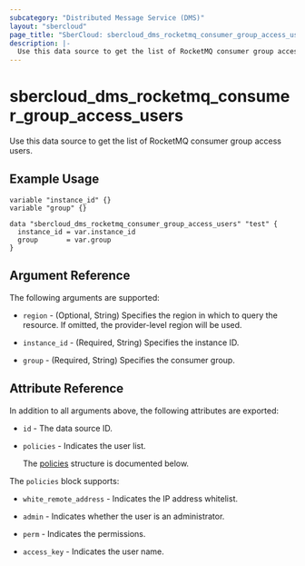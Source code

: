 ```yaml
---
subcategory: "Distributed Message Service (DMS)"
layout: "sbercloud"
page_title: "SberCloud: sbercloud_dms_rocketmq_consumer_group_access_users"
description: |-
  Use this data source to get the list of RocketMQ consumer group access users.
---
```


# sbercloud_dms_rocketmq_consumer_group_access_users

Use this data source to get the list of RocketMQ consumer group access users.

## Example Usage

```hcl
variable "instance_id" {}
variable "group" {}

data "sbercloud_dms_rocketmq_consumer_group_access_users" "test" {
  instance_id = var.instance_id
  group       = var.group
}
```

## Argument Reference

The following arguments are supported:

* `region` - (Optional, String) Specifies the region in which to query the resource.
  If omitted, the provider-level region will be used.

* `instance_id` - (Required, String) Specifies the instance ID.

* `group` - (Required, String) Specifies the consumer group.

## Attribute Reference

In addition to all arguments above, the following attributes are exported:

* `id` - The data source ID.

* `policies` - Indicates the user list.

  The [policies](#policies_struct) structure is documented below.

<a name="policies_struct"></a>
The `policies` block supports:

* `white_remote_address` - Indicates the IP address whitelist.

* `admin` - Indicates whether the user is an administrator.

* `perm` - Indicates the permissions.

* `access_key` - Indicates the user name.

